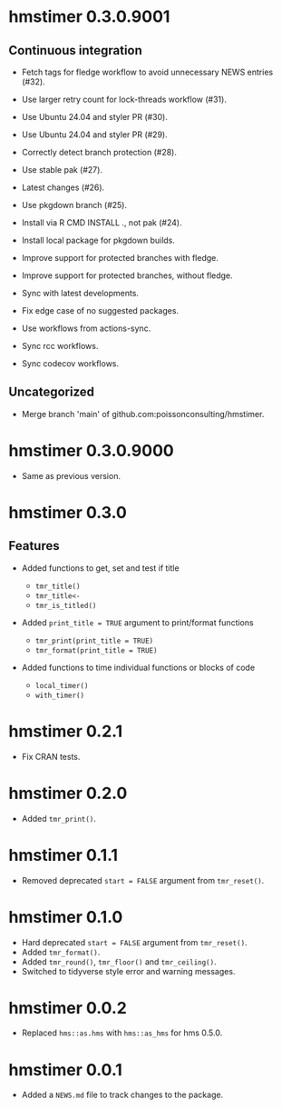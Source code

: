 <!-- NEWS.md is maintained by https://fledge.cynkra.com, contributors should not edit this file -->

# hmstimer 0.3.0.9001

## Continuous integration

- Fetch tags for fledge workflow to avoid unnecessary NEWS entries (#32).

- Use larger retry count for lock-threads workflow (#31).

- Use Ubuntu 24.04 and styler PR (#30).

- Use Ubuntu 24.04 and styler PR (#29).

- Correctly detect branch protection (#28).

- Use stable pak (#27).

- Latest changes (#26).

- Use pkgdown branch (#25).

- Install via R CMD INSTALL ., not pak (#24).

- Install local package for pkgdown builds.

- Improve support for protected branches with fledge.

- Improve support for protected branches, without fledge.

- Sync with latest developments.

- Fix edge case of no suggested packages.

- Use workflows from actions-sync.

- Sync rcc workflows.

- Sync codecov workflows.

## Uncategorized

- Merge branch 'main' of github.com:poissonconsulting/hmstimer.


# hmstimer 0.3.0.9000

- Same as previous version.


# hmstimer 0.3.0

## Features

- Added functions to get, set and test if title
  - `tmr_title()`
  - `tmr_title<-`
  - `tmr_is_titled()`
  
- Added `print_title = TRUE` argument to print/format functions
  - `tmr_print(print_title = TRUE)`
  - `tmr_format(print_title = TRUE)`
  
- Added functions to time individual functions or blocks of code
  - `local_timer()`
  - `with_timer()`
  

# hmstimer 0.2.1

- Fix CRAN tests.


# hmstimer 0.2.0

- Added `tmr_print()`.


# hmstimer 0.1.1

- Removed deprecated `start = FALSE` argument from `tmr_reset()`.

# hmstimer 0.1.0

- Hard deprecated `start = FALSE` argument from `tmr_reset()`.
- Added `tmr_format()`.
- Added `tmr_round()`, `tmr_floor()` and `tmr_ceiling()`.
- Switched to tidyverse style error and warning messages.

# hmstimer 0.0.2

- Replaced `hms::as.hms` with `hms::as_hms` for hms 0.5.0.

# hmstimer 0.0.1

- Added a `NEWS.md` file to track changes to the package.
